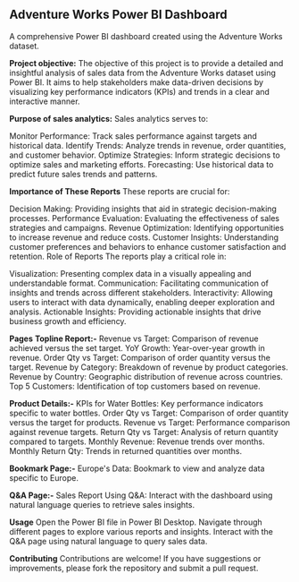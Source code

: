 ## Adventure Works Power BI Dashboard
A comprehensive Power BI dashboard created using the Adventure Works dataset.

**Project objective:** 
The objective of this project is to provide a detailed and insightful analysis of sales data from the Adventure Works dataset using Power BI. It aims to help stakeholders make data-driven decisions by visualizing key performance indicators (KPIs) and trends in a clear and interactive manner.

**Purpose of sales analytics:**
Sales analytics serves to:

Monitor Performance: Track sales performance against targets and historical data.
Identify Trends: Analyze trends in revenue, order quantities, and customer behavior.
Optimize Strategies: Inform strategic decisions to optimize sales and marketing efforts.
Forecasting: Use historical data to predict future sales trends and patterns.

**Importance of These Reports**
These reports are crucial for:

Decision Making: Providing insights that aid in strategic decision-making processes.
Performance Evaluation: Evaluating the effectiveness of sales strategies and campaigns.
Revenue Optimization: Identifying opportunities to increase revenue and reduce costs.
Customer Insights: Understanding customer preferences and behaviors to enhance customer satisfaction and retention.
Role of Reports
The reports play a critical role in:

Visualization: Presenting complex data in a visually appealing and understandable format.
Communication: Facilitating communication of insights and trends across different stakeholders.
Interactivity: Allowing users to interact with data dynamically, enabling deeper exploration and analysis.
Actionable Insights: Providing actionable insights that drive business growth and efficiency.

**Pages**
**Topline Report:-**
Revenue vs Target: Comparison of revenue achieved versus the set target.
YoY Growth: Year-over-year growth in revenue.
Order Qty vs Target: Comparison of order quantity versus the target.
Revenue by Category: Breakdown of revenue by product categories.
Revenue by Country: Geographic distribution of revenue across countries.
Top 5 Customers: Identification of top customers based on revenue.

**Product Details:-**
KPIs for Water Bottles: Key performance indicators specific to water bottles.
Order Qty vs Target: Comparison of order quantity versus the target for products.
Revenue vs Target: Performance comparison against revenue targets.
Return Qty vs Target: Analysis of return quantity compared to targets.
Monthly Revenue: Revenue trends over months.
Monthly Return Qty: Trends in returned quantities over months.

**Bookmark Page:-**
Europe's Data: Bookmark to view and analyze data specific to Europe.

**Q&A Page:-**
Sales Report Using Q&A: Interact with the dashboard using natural language queries to retrieve sales insights.

**Usage**
Open the Power BI file in Power BI Desktop.
Navigate through different pages to explore various reports and insights.
Interact with the Q&A page using natural language to query sales data.

**Contributing**
Contributions are welcome! If you have suggestions or improvements, please fork the repository and submit a pull request.
